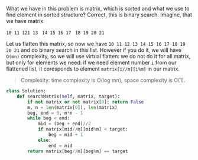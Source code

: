 What we have in this problem is matrix, which is sorted and what we use to find element in sorted structure? Correct, this is binary search. Imagine, that we have matrix

`10 11 121 13`
` 14 15 16 17`
` 18 19 20 21`

Let us flatten this matrix, so now we have `10 11 12 13 14 15 16 17 18 19 20 21` and do binary search in this list. However if you do it, we will have `O(mn)` complexity, so we will use virtual flatten: we do not do it for all matrix, but only for elements we need: if we need element number `i` from our flattened list, it coresponds to element `matrix[i//m][i%m]` in our matrix.

> Complexity: time complexity is O(log mn), space complexity is O(1).

```python
class Solution:
    def searchMatrix(self, matrix, target):
        if not matrix or not matrix[0]: return False
        m, n = len(matrix[0]), len(matrix)
        beg, end = 0, m*n - 1
        while beg < end:
            mid = (beg + end)//2
            if matrix[mid//m][mid%m] < target:
                beg = mid + 1
            else:
                end = mid
        return matrix[beg//m][beg%m] == target
```
